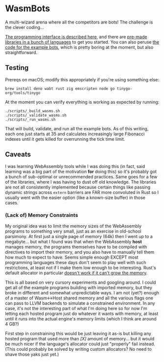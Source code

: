 # WasmBots

A multi-wizard arena where all the competitors are bots! The challenge is the clever coding...

[The programming interface is described here](./docs/interface.md), and there are [pre-made libraries in a bunch of languages](./libraries/) to get you started. You can also peruse [the code for the example bots](./example_bots_src/), which is pretty boring at the moment, but also straightforward. 


## Testing

Prereqs on macOS; modify this appropriately if you're using something else: 
```
brew install deno wabt rust zig emscripten node go tinygo-org/tools/tinygo
```

At the moment you can verify everything is working as expected by running:

```
./scripts/_build_wasms.sh
./scripts/_validate_wasms.sh
./scripts/_run_wasms.sh
```

That will build, validate, and run all the example bots. As of this writing, each one just starts at 35 and calculates increasingly large Fibonacci indexes until it gets killed for overrunning the tick time limit. 


## Caveats

I was learning WebAssembly tools while I was doing this (in fact, said learning was a big part of the motivation **for** doing this) so it's probably got a bunch of sub-optimal or unrecommended practices. Same goes for a few of the libraries, where I was having to dust off old knowledge. The libraries are not all consistently implemented because certain things like passing dynamic strings across `extern` barriers are FAR more convoluted in Rust so I usually went with the easier option (like a known-size buffer) in those cases.


### (Lack of) Memory Constraints

My original idea was to limit the memory sizes of the WebAssembly programs to something very small, just as an exercise in old-school parsimony. At first just a single page of memory (64k) then I went up to a megabyte... but what I found was that when the WebAssembly **host** manages memory, the programs themselves have to be compiled with directives to import their memory, and you also have to manually tell them how much to expect to have. Seems simple enough EXCEPT most programming languages these days don't seem to play well with such restrictions, at least not if I make them low enough to be interesting. Rust's default allocator in particular [doesn't work if it can't grow the memory](https://github.com/rustwasm/wasm-bindgen/issues/1389#issuecomment-476224477). 

This is all based on very cursory experiments and googling around. I could get all of the example programs building with imported memory, but they broke in different and somewhat unpredictable ways. I am not (yet?) enough of a master of Wasm<->Host shared memory and all the various flags one can pass to LLVM backends to simulate a constrained environment. In any case, it's not the interesting part of what I'm doing here so for now I'm letting each hosted program just do whatever it wants with memory, at least until it runs into the actual engine's memory limits (which I think are around 4 GB?)

First step in constraining this would be just leaving it as-is but killing any hosted program that used more than _[X]_ amount of memory... but it would be much nicer if the language's allocator could just "properly" fail instead. (This could probably be solved by writing custom allocators? No need to shave those yaks just yet.)

